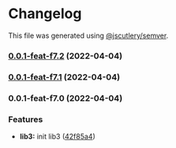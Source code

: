 # Changelog

This file was generated using [@jscutlery/semver](https://github.com/jscutlery/semver).

### [0.0.1-feat-f7.2](https://github.com/rostyk-begey/nx-sandbox/compare/lib3-0.0.1-feat-f7.1...lib3-0.0.1-feat-f7.2) (2022-04-04)

### [0.0.1-feat-f7.1](https://github.com/rostyk-begey/nx-sandbox/compare/lib3-0.0.1-feat-f7.0...lib3-0.0.1-feat-f7.1) (2022-04-04)

### 0.0.1-feat-f7.0 (2022-04-04)


### Features

* **lib3:** init lib3 ([42f85a4](https://github.com/rostyk-begey/nx-sandbox/commit/42f85a4583cd004f55f6c1bd408b6c9ac2573846))
